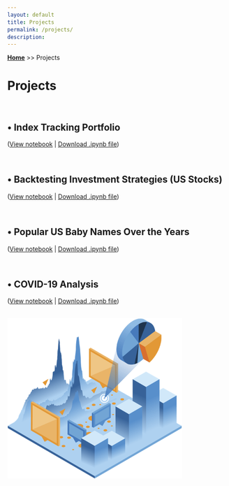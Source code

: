 ```yaml
---
layout: default
title: Projects
permalink: /projects/
description: 
---
```

**[Home](../)** >> Projects
# Projects

<br>

## • Index Tracking Portfolio 
(<a href="popular_us_baby_names.html" target="_blank"><u>View notebook</u></a> \| <a href="#"><u>Download .ipynb file</u></a>)

<br>

## • Backtesting Investment Strategies (US Stocks)
(<a href="#" target="_blank"><u>View notebook</u></a> \| <a href="#"><u>Download .ipynb file</u></a>)

<br>

## • Popular US Baby Names Over the Years
(<a href="#" target="_blank"><u>View notebook</u></a> \| <a href="#"><u>Download .ipynb file</u></a>)

<br>

## • COVID-19 Analysis  
(<a href="https://nbviewer.jupyter.org/github/xyjiang970/_notebooks/blob/main/Covid-data-analysis.ipynb" target="_blank"><u>View notebook</u></a> \| <a href="https://xyjiang970.github.io/_notebooks/Covid-data-analysis.ipynb"><u>Download .ipynb file</u></a>)

<br>

<img src="/projects/projects_page_image.png" alt="projects_page_image" width="400">
